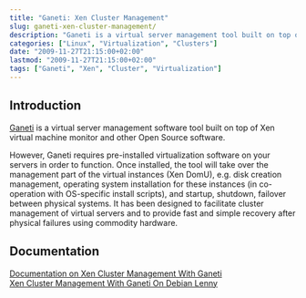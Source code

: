 ```yaml
---
title: "Ganeti: Xen Cluster Management"
slug: ganeti-xen-cluster-management/
description: "Ganeti is a virtual server management tool built on top of Xen virtual machine monitor for easy cluster management of virtual servers."
categories: ["Linux", "Virtualization", "Clusters"]
date: "2009-11-27T21:15:00+02:00"
lastmod: "2009-11-27T21:15:00+02:00"
tags: ["Ganeti", "Xen", "Cluster", "Virtualization"]
---
```


## Introduction

[Ganeti](https://code.google.com/p/ganeti/) is a virtual server management software tool built on top of Xen virtual machine monitor and other Open Source software.

However, Ganeti requires pre-installed virtualization software on your servers in order to function. Once installed, the tool will take over the management part of the virtual instances (Xen DomU), e.g. disk creation management, operating system installation for these instances (in co-operation with OS-specific install scripts), and startup, shutdown, failover between physical systems. It has been designed to facilitate cluster management of virtual servers and to provide fast and simple recovery after physical failures using commodity hardware.

## Documentation

[Documentation on Xen Cluster Management With Ganeti](../../../static/pdf/xen_cluster_management_with_ganeti.pdf)  
[Xen Cluster Management With Ganeti On Debian Lenny](../../../static/pdf/xen_cluster_management_with_ganeti_on_debian_lenny.pdf)
